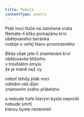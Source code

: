 ```yaml
---
title: Pomsta
contentType: poetry
---
```


<section>

Pták noci tluče na zamčená vrata  
Nemáte-li kliku pomazánu krví  
obětovaného beránka  
rozbije o veřej hlavu prvorozeného

Běda však jste-li znamenáni krví  
obětovavše bližního  
v troufalém omylu  
že je méně než vy

neboť tehdy pták noci  
odmění váš dům  
znamením svého přátelství

a nebude hoře kterým byste neprošli  
nebude smrti  
kterou byste nezemřeli

</section>
